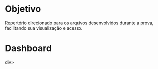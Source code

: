 # Objetivo
Repertório direcionado para os arquivos desenvolvidos durante a prova, facilitando sua visualização e acesso.

# Dashboard
<div id="top"></div>div>
<p align="center">
  <![image](https://github.com/mayladpaula/Prova-de-inform-tica/assets/163483758/98f224ae-6ab6-43a5-a44d-e5b824d23915)>
  <p align="center">
  
